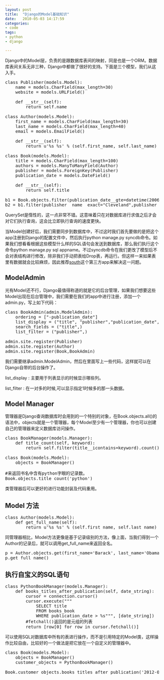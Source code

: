 ```yaml
---
layout: post
title:  "Django的Model基础知识"
date:   2010-05-03 14:17:59
categories: 
- code 
tags:
- python
- django

---
```

Django中的Model层，负责的是跟数据库表间的映射，同是也是一个ORM。数据库表间关系无非三种，Django中都做了很好的支持。下面是三个模型，我们从这入手。

<pre>class Publisher(models.Model):
    name = models.CharField(max_length=30)
    website = models.URLField()

    def __str__(self):
        return self.name

class Author(models.Model):
    first_name = models.CharField(max_length=30)
    last_name = models.CharField(max_length=40)
    email = models.EmailField()

    def __str__(self):
        return u'%s %s' % (self.first_name, self.last_name)

class Book(models.Model):
    title = models.CharField(max_length=100)
    authors = models.ManyToManyField(Author)
    publisher = models.ForeignKey(Publisher)
    publication_date = models.DateField()

    def __str__(self):
        return self.title

b1 = Book.objects.filter(publication_date__gte=datetime(2006, 1, 1))
b2 = b1.filter(publisher__name__exact="Cleveland",publisher__website__exact="Ohio")
</pre> 

QuerySet是惰性的，这一点非常不错。这意味着只在对数据库进行求值之后才会对它们执行查询，这会比立即执行查询的速度更快。

当Model创建好后，我们需要同步到数据库中，不过这时我们首先要做的是把这个app注册到Django的配置文件中，然后执行python manage.py syncdb命令。如果我们想看看根据这些模型什么样的SQL语句会发送到数据库，那么我们执行这个命令python manage.py sql appname。不过syncdb命令在我们更改了模型后不会对表结构进行修改，除非我们手动把表给Drop表，再运行。但这样一来如果表里有数据就会比较麻烦，因此推荐[south](http://south.aeracode.org/ "south org")这个第三方app来解决这一问题。

ModelAdmin
---
光有Model还不行，Django最值得称道的就是它的后台管理，如果我们想要这些Model出现在后台管理中，我们需要在我们的app中进行注册，添加一个admin.py，写上如下代码：

<pre>class BookAdmin(admin.ModelAdmin):
    ordering = ["-publication_date"]
    list_display = ("title", "publisher","publication_date",)
    search_fields = ("title",)
    list_filter = ("publisher",)

admin.site.register(Publisher)
admin.site.register(Author)
admin.site.register(Book,BookAdmin)
</pre>

我们需要继承admin.ModelAdmin，然后在里面写上一些代码，这样就可以在Django自带的后台操作了。

list_display : 主要用于列表显示的时候显示哪些列。

list_filter : 在一对多的时候,可以显示指定1时候多的那一头数据。

Model Manager
---
管理器是Django查询数据库时会用到的一个特别的对象，在Book.objects.all()的语法中，objects就是一个管理器，每个Model至少有一个管理器，你也可以创建自己的管理器来定义数据库访问操作。

<pre>class BookManager(models.Manager):
    def title_count(self, keyword):
        return self.filter(title__icontains=keyword).count()

class Book(models.Model):
    objects = BookManager()

#来返回书名中含有python字眼的记录数。
Book.objects.title_count('python') 
</pre>

类管理器后可以更好的进行功能封装及代码重用。

Model 方法 
---
<pre>class Author(models.Model):
    def get_full_name(self):
        return u'%s %s' % (self.first_name, self.last_name)
</pre>
同管理器相比，Model方法更像是基于记录级别的方法，像上面，当我们得到一个Author的记录后，就可以调用get_full_name来返回全名。

<pre>p = Author.objects.get(first_name='Barack', last_name='Obama')
p.get_full_name()
</pre>

执行自宝义的SQL语句
---
<pre>class PythonBookManager(models.Manager):
    def books_titles_after_publication(self, date_string):
        cursor = connection.cursor()
        cursor.execute("""
            SELECT title
            FROM books_book
            WHERE publication_date > %s""", [date_string])
        #fetchall()返回的是元组的列表
        return [row[0] for row in cursor.fetchall()]
</pre>

可以使用SQL对数据库中所有的表进行操作，而不是引用特定的Model类，这样操作比较自由，比较好的一个做法是把它放在一个自定义的管理器中。

<pre>class Book(models.Model):
    objects = BookManager()
	customer_objects = PythonBookManager()

Book.customer_objects.books_titles_after_publication('2012-05-22')
</pre>






